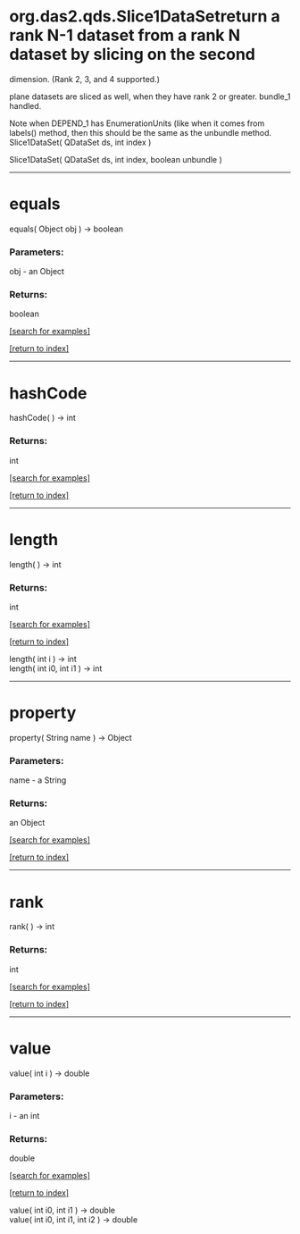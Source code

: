 # org.das2.qds.Slice1DataSetreturn a rank N-1 dataset from a rank N dataset by slicing on the second
 dimension.  (Rank 2, 3, and 4 supported.)
 
 plane datasets are sliced as well, when they have rank 2 or greater.
 bundle_1 handled.

 Note when DEPEND_1 has EnumerationUnits (like when it comes from labels() method,
 then this should be the same as the unbundle method.
Slice1DataSet( QDataSet ds, int index )


Slice1DataSet( QDataSet ds, int index, boolean unbundle )


***
<a name="equals"></a>
# equals
equals( Object obj ) &rarr; boolean



### Parameters:
obj - an Object

### Returns:
boolean


<a href="https://github.com/autoplot/dev/search?q=equals&unscoped_q=equals">[search for examples]</a>

<a href="https://github.com/autoplot/documentation/blob/master/javadoc/index-all.md">[return to index]</a>

***
<a name="hashCode"></a>
# hashCode
hashCode(  ) &rarr; int



### Returns:
int


<a href="https://github.com/autoplot/dev/search?q=hashCode&unscoped_q=hashCode">[search for examples]</a>

<a href="https://github.com/autoplot/documentation/blob/master/javadoc/index-all.md">[return to index]</a>

***
<a name="length"></a>
# length
length(  ) &rarr; int



### Returns:
int


<a href="https://github.com/autoplot/dev/search?q=length&unscoped_q=length">[search for examples]</a>

<a href="https://github.com/autoplot/documentation/blob/master/javadoc/index-all.md">[return to index]</a>

length( int i ) &rarr; int<br>
length( int i0, int i1 ) &rarr; int<br>
***
<a name="property"></a>
# property
property( String name ) &rarr; Object



### Parameters:
name - a String

### Returns:
an Object


<a href="https://github.com/autoplot/dev/search?q=property&unscoped_q=property">[search for examples]</a>

<a href="https://github.com/autoplot/documentation/blob/master/javadoc/index-all.md">[return to index]</a>

***
<a name="rank"></a>
# rank
rank(  ) &rarr; int



### Returns:
int


<a href="https://github.com/autoplot/dev/search?q=rank&unscoped_q=rank">[search for examples]</a>

<a href="https://github.com/autoplot/documentation/blob/master/javadoc/index-all.md">[return to index]</a>

***
<a name="value"></a>
# value
value( int i ) &rarr; double



### Parameters:
i - an int

### Returns:
double


<a href="https://github.com/autoplot/dev/search?q=value&unscoped_q=value">[search for examples]</a>

<a href="https://github.com/autoplot/documentation/blob/master/javadoc/index-all.md">[return to index]</a>

value( int i0, int i1 ) &rarr; double<br>
value( int i0, int i1, int i2 ) &rarr; double<br>
